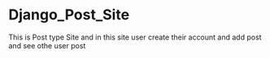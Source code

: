 # Django_Post_Site

This is Post type Site and in this site user create their account and add post and see othe user post
